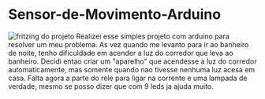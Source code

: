 # Sensor-de-Movimento-Arduino
![fritzing do projeto](https://github.com/nsrau/Sensor_de_Movimento_Arduino/blob/master/sensor_de_movimento_e_luz.jpg)
Realizei esse simples projeto com arduino para resolver um meu problema. 
As vez quando me levanto para ir ao banheiro de noite, tenho dificuldade em acender a luz do corredor que leva ao banheiro.
Decidi entao criar um "aparelho" que acendesse a luz do corredor automaticamente, mas somente quando 
nao tivesse nenhuma luz acesa em casa.
Falta agora a parte do rele para ligar na corrente e uma lampada de verdade, mesmo se posso dizer que com 9 leds
ja ajuda muito.
